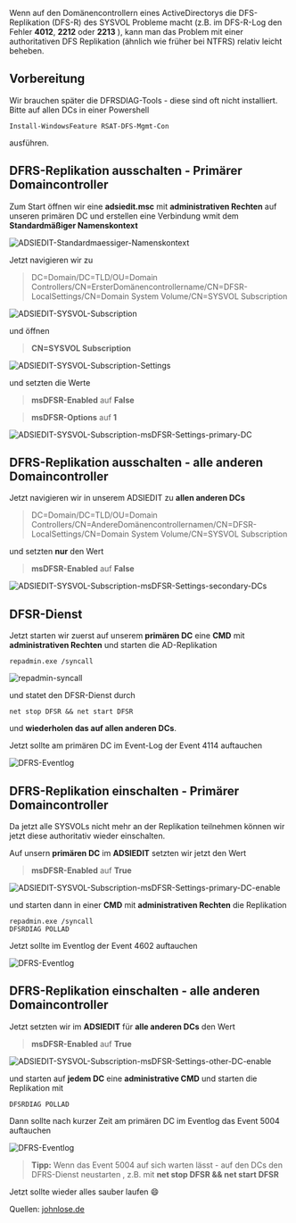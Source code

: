 Wenn auf den Domänencontrollern eines ActiveDirectorys die DFS-Replikation (DFS-R) des SYSVOL Probleme macht (z.B. im DFS-R-Log den Fehler **4012**, **2212** oder **2213** ), kann man das Problem mit einer authoritativen DFS Replikation (ähnlich wie früher bei NTFRS) relativ leicht beheben.

## Vorbereitung

Wir brauchen später die DFRSDIAG-Tools - diese sind oft nicht installiert. Bitte auf allen DCs in einer Powershell

```console
Install-WindowsFeature RSAT-DFS-Mgmt-Con
```
ausführen.

## DFRS-Replikation ausschalten - Primärer Domaincontroller

Zum Start öffnen wir eine **adsiedit.msc** mit **administrativen Rechten** auf unseren primären DC und erstellen eine Verbindung wmit dem **Standardmäßiger Namenskontext**

![ADSIEDIT-Standardmaessiger-Namenskontext](https://github.com/friedlandreas/Guides/blob/66a839258dd1689485b73b1e08da986a65321c82/images/ADSIEDIT-Standardmaessiger-Namenskontext.png)

Jetzt navigieren wir zu 

> DC=Domain/DC=TLD/OU=Domain Controllers/CN=ErsterDomänencontrollername/CN=DFSR-LocalSettings/CN=Domain System Volume/CN=SYSVOL Subscription


![ADSIEDIT-SYSVOL-Subscription](https://github.com/friedlandreas/Guides/blob/f20a584906f63daf2aa996e059191628ea72e58a/images/ADSIEDIT-SYSVOL-Subscription-01.png)

und öffnen 
> **CN=SYSVOL Subscription** 

![ADSIEDIT-SYSVOL-Subscription-Settings](https://github.com/friedlandreas/Guides/blob/c63162fb5d23f4aca15ca20a6e3c73d92507d732/images/ADSIEDIT-SYSVOL-Subscription-02.png)

und setzten die Werte

> **msDFSR-Enabled** auf **False**

> **msDFSR-Options** auf **1**

![ADSIEDIT-SYSVOL-Subscription-msDFSR-Settings-primary-DC](https://github.com/friedlandreas/Guides/blob/d3c909ed1feb5998d235fca921377a858d65ea83/images/ADSIEDIT-SYSVOL-Subscription-03.png)

## DFRS-Replikation ausschalten - alle anderen Domaincontroller

Jetzt navigieren wir in unserem ADSIEDIT zu **allen anderen DCs**

> DC=Domain/DC=TLD/OU=Domain Controllers/CN=AndereDomänencontrollernamen/CN=DFSR-LocalSettings/CN=Domain System Volume/CN=SYSVOL Subscription

und setzten **nur** den Wert

> **msDFSR-Enabled** auf **False**

![ADSIEDIT-SYSVOL-Subscription-msDFSR-Settings-secondary-DCs](https://github.com/friedlandreas/Guides/blob/c661316310a309beba52ffa6d5e492e60952e8b5/images/ADSIEDIT-SYSVOL-Subscription-04.png)

## DFSR-Dienst

Jetzt starten wir zuerst auf unserem **primären DC** eine **CMD** mit **administrativen Rechten** und starten die AD-Replikation 

```console
repadmin.exe /syncall
```

![repadmin-syncall](https://github.com/friedlandreas/Guides/blob/6290887e804acc22e392eff15011ea8d24c4af6f/images/repadmin-syncall.png)

und statet den DFSR-Dienst durch

```console
net stop DFSR && net start DFSR
```

und **wiederholen das auf allen anderen DCs**.

Jetzt sollte am primären DC im Event-Log der Event 4114 auftauchen

![DFRS-Eventlog](https://github.com/friedlandreas/Guides/blob/8f613523194d0c86d50a76d953abf6bf12955059/images/Eventlog-DFSR-4114.png)

## DFRS-Replikation einschalten - Primärer Domaincontroller

Da jetzt alle SYSVOLs nicht mehr an der Replikation teilnehmen können wir jetzt diese authoritativ wieder einschalten.

Auf unsern **primären DC** im **ADSIEDIT** setzten wir jetzt den Wert

> **msDFSR-Enabled** auf **True**

![ADSIEDIT-SYSVOL-Subscription-msDFSR-Settings-primary-DC-enable](https://github.com/friedlandreas/Guides/blob/49d6cae56a06a7c107a4707e4a24575168080ab5/images/ADSIEDIT-SYSVOL-Subscription-05.png)

und starten dann in einer **CMD** mit **administrativen Rechten** die Replikation

```console
repadmin.exe /syncall
DFSRDIAG POLLAD
```

Jetzt sollte im Eventlog der Event 4602 auftauchen

![DFRS-Eventlog](https://github.com/friedlandreas/Guides/blob/d49d9001be389e60c7fb4311c0ef9e0e526bb262/images/Eventlog-DFSR-4602.png)

## DFRS-Replikation einschalten - alle anderen Domaincontroller

Jetzt setzten wir im **ADSIEDIT** für **alle anderen DCs** den Wert

> **msDFSR-Enabled** auf **True**

![ADSIEDIT-SYSVOL-Subscription-msDFSR-Settings-other-DC-enable](https://github.com/friedlandreas/Guides/blob/c2eb24f83b03b6d65fcf16e1866e7a4f93bcdaed/images/ADSIEDIT-SYSVOL-Subscription-06.png)

und starten auf **jedem DC** eine **administrative CMD** und starten die Replikation mit 

```console
DFSRDIAG POLLAD
```

Dann sollte nach kurzer Zeit am primären DC im Eventlog das Event 5004 auftauchen

![DFRS-Eventlog](https://github.com/friedlandreas/Guides/blob/e9d8699e27cbe912b8612418153948881332f15b/images/Eventlog-DFSR-5004.png)

> **Tipp:** 
> Wenn das Event 5004 auf sich warten lässt - auf den DCs den DFRS-Dienst neustarten , z.B. mit **net stop DFSR && net start DFSR**

Jetzt sollte wieder alles sauber laufen 😄

Quellen: [johnlose.de](https://www.johnlose.de/2016/03/dfsr-fehler-4012-auf-sysvol-dfs-replikation-in-windows-server-2012-dc/)




